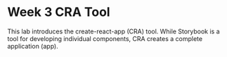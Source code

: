 # Week 3 CRA Tool

This lab introduces the create-react-app (CRA) tool. While Storybook is a tool for developing individual components, CRA creates a complete application (app).
